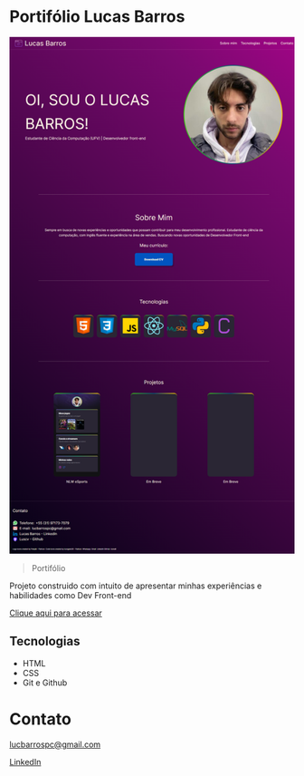 # Portifólio Lucas Barros
![preview](./.github/preview.png)

> Portifólio

Projeto construido com intuito de apresentar minhas experiências e habilidades como Dev Front-end

[Clique aqui para acessar](https://luscv.github.io/Portifolio-dev-frontend-lucas/)

## Tecnologias
- HTML
- CSS
- Git e Github

# Contato

lucbarrospc@gmail.com

[LinkedIn](https://www.linkedin.com/in/lucas-barros-8a690a150/)